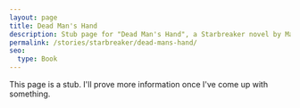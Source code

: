 ```yaml
---
layout: page
title: Dead Man's Hand
description: Stub page for "Dead Man's Hand", a Starbreaker novel by Matthew Graybosch
permalink: /stories/starbreaker/dead-mans-hand/
seo:
  type: Book 
---
```

This page is a stub. I'll prove more information once I've come up with something.